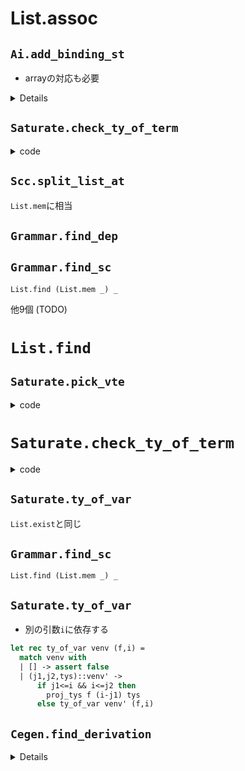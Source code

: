 
List.assoc
==========


`Ai.add_binding_st`
-------------------

+ arrayの対応も必要

<details><!--{{{-->

```ocaml
let add_binding_st f rho qs =
  let rho' = add_index rho 0 in
  let qref = try List.assoc rho' (!binding_array_nt).(f) with Not_found -> assert false in
  qref := merge_and_unify compare qs !qref
```

</details><!--}}}-->

`Saturate.check_ty_of_term`
---------------------------

<details><summary>code</summary><!--{{{-->

```ocaml
let rec check_ty_of_term venv term ity =
  match term with
  | App(_,_) ->
      let (h,terms) = Grammar.decompose_term term in
      let tyss = match_head_types h venv (List.length terms) ity in
      let vte = check_argtypes venv terms tyss in vte
  | Var(v) ->
      begin try
        let ity1 = List.find (fun ity1 -> subtype ity1 ity) (ty_of_var venv v) in
                   ^^^^^^^^^
        [(v, [ity1])]
      with
        Not_found -> raise Untypable
      end
  | T(a) ->
      let q = codom_of_ity ity in
      if List.exists (fun ity1 -> subtype ity1 ity) (ty_of_t_q a q)
         ^^^^^^^^^^^
      then []
      else raise Untypable
  | NT(f) ->
      let q = codom_of_ity ity in
      if List.exists (fun ity1 -> subtype ity1 ity) (ty_of_nt_q f q)
         ^^^^^^^^^^^
      then []
      else raise Untypable
```

</details><!--}}}-->

`Scc.split_list_at`
-------------------

`List.mem`に相当

`Grammar.find_dep`
------------------


`Grammar.find_sc`
-----------------

`List.find (List.mem _) _`

他9個 (TODO)


`List.find`
===========

`Saturate.pick_vte`
-------------------

<details><summary>code</summary><!--{{{-->

```ocaml
let pick_vte ity ity_vte_list =
  try
    snd(List.find (fun (ity',_vte)-> subtype ity' ity) ity_vte_list )
  with Not_found -> raise Untypable
```

</details><!--}}}-->

`Saturate.check_ty_of_term`
===========================

<details><summary>code</summary><!--{{{-->

```ocaml
let rec check_ty_of_term venv term ity =
  match term with
  | App(_,_) ->
      let (h,terms) = Grammar.decompose_term term in
      let tyss = match_head_types h venv (List.length terms) ity in
      let vte = check_argtypes venv terms tyss in vte
  | Var(v) ->
      begin try
        let ity1 = List.find (fun ity1 -> subtype ity1 ity) (ty_of_var venv v) in
                   ^^^^^^^^^
        [(v, [ity1])]
      with
        Not_found -> raise Untypable
      end
  | T(a) ->
      let q = codom_of_ity ity in
      if List.exists (fun ity1 -> subtype ity1 ity) (ty_of_t_q a q)
         ^^^^^^^^^^^
      then []
      else raise Untypable
  | NT(f) ->
      let q = codom_of_ity ity in
      if List.exists (fun ity1 -> subtype ity1 ity) (ty_of_nt_q f q)
         ^^^^^^^^^^^
      then []
      else raise Untypable
```

</details><!--}}}-->

`Saturate.ty_of_var`
--------------------

`List.exist`と同じ

`Grammar.find_sc`
-----------------

`List.find (List.mem _) _`


`Saturate.ty_of_var`
--------------------

+ 別の引数`i`に依存する

````ocaml
let rec ty_of_var venv (f,i) =
  match venv with
  | [] -> assert false
  | (j1,j2,tys)::venv' ->
      if j1<=i && i<=j2 then
        proj_tys f (i-j1) tys
      else ty_of_var venv' (f,i)
````

`Cegen.find_derivation`
------------------------

<details><!--{{{-->
```ocaml
let rec find_derivation ntyid vte term aty =
  let (h,terms) = Grammar.decompose_term term in
  let k = List.length terms in
  let head_typings = find_headtype ntyid vte h aty k in
  try
    List.iter (fun (eh,aty0) ->
        try
          let (eterms,rty) = find_derivation_terms ntyid vte terms aty0 in
          let eterm1 = compose_eterm eh eterms in
          let eterm2 =
            if rty=aty then eterm1
            else ECoerce(rty,aty,eterm1)
          in raise (Found eterm2)
        with Not_found -> ()
      ) head_typings; raise Not_found
                      ^^^^^^^^^^^^^^^
  with Found eterm -> eterm

let register_backchain f ity ntyid =
  let (arity,body) = lookup_rule f in
  let vars = mk_vars f arity in
  let (vte,rty) = mk_vte vars ity in
  let eterm = try find_derivation ntyid vte body rty
    with Not_found ->
      (print_string ("failed to find a derivation for "^(name_of_nt f)^":");
       Type.print_ity ity; assert false)
                           ^^^^^^^^^^^^
  in
  Hashtbl.add tracetab (f,ity) (vte,eterm)
```
</details><!--}}}-->


---

`Ai.mk_trtab_for_ata`
---------------------

`let arity = List.assoc a m.AlternatingAutomaton.alpha in`

`Ai.add_binding_st`
-------------------

`let qref = try List.assoc rho' (!binding_array_nt).(f) with Not_found -> assert false in`

`Cegen.lookup_headty`
---------------------

```
match h with
| Var(x) -> (try List.assoc x vte with Not_found -> assert false)
```

`Cegen.evaluate_eterm`
----------------------

```
| EVar(v,aty) ->
    begin try
      let eterm1 = List.assoc (v,aty) env in
      evaluate_eterm (compose_eterm eterm1 termss) env
     with Not_found -> assert false end
```

`Grammar.find_dep`
------------------

```
let find_dep x dmap =
  try
    List.assoc x dmap
  with Not_found ->
    assert false (* raise (UndefinedNonterminal (name_of_nt x)) *)
```

`Grammar.arity_of_t`
--------------------

```ocaml
let arity_of_t a = List.assoc a (!gram).t
```

`Saturate.arity_of`
-------------------

```
let arity_of a m =
  List.assoc a m.alpha
```

`Saturate.ata2cte`
------------------

+ `List.iter`の中

<details><!--{{{-->

```ocaml
let ata2cte m =
  (*  let open AlternatingAutomaton in *)
  init_cte m.AlternatingAutomaton.alpha m.AlternatingAutomaton.st;
  List.iter
    (fun (a,i) ->
      let l = List.concat (List.map (fun q ->
          let fml = List.assoc (q,a) m.AlternatingAutomaton.delta in
          let pis = AlternatingAutomaton.prime_implicants fml in
          List.map (build_ity q i) pis) m.AlternatingAutomaton.st) in
      register_cte_ty (a,l))
    m.AlternatingAutomaton.alpha
```

</details><!--}}}-->

`Scc.get_node`
--------------

```ocaml
let get_node (g:graph) x = List.assoc x g;;
```

<!--

stype.ml|149 col 29| let lookup_stype_t a cste = List.assoc a cste
  されない @tcheck_term

以下catchされる関数

Saturate.check_ty_of_term
saturate.ml|901 col 10| else raise Untypable
  List.exists
saturate.ml|901 col 10| else raise Untypable
  List.find
saturate.ml|901 col 10| else raise Untypable
  List.exists
saturate.ml|906 col 10| else raise Untypable
  List.exists
saturate.ml|911 col 11| [] -> raise Untypable
  merge_two_vtes vte0 (check_argtypes_aux venv terms tys)でUntypableを投げないものが存在する
  Untypableはcatchされる (`update_ty_of_nt_inc_for_nt_sub_venv`)
alternatingAutomaton.ml|18 col 15| let cls = List.assoc v delta in
alternatingAutomaton.ml|30 col 15| let fml = List.assoc v delta in
automaton.ml|14 col 3| List.assoc (q,a) m.delta
  使われない
cegen.ml|237 col 30| | EVar(v,ity) -> (try EVar(List.assoc v vmap, ity) with Not_found -> eterm)
conversion.ml|49 col 36| Syntax.Name(s) -> (try Var(List.assoc s vmap) with Not_found -> T(s))
grammar.ml|162 col 9| List.assoc x s
grammar.ml|171 col 9| List.assoc x s
scc.ml|52 col 31| let (_,_,nextr) = List.assoc x g in
scc.ml|57 col 20| try (let _ = List.assoc y g' in g') with
scc.ml|154 col 29| let (nextr,_) = List.assoc x g in
scc.ml|159 col 20| try (let _ = List.assoc y g' in g') with
scc.ml|163 col 25| let (nextr, cacher) = List.assoc n g in
  使われない関数
stype.ml|55 col 21| STvar v -> (try List.assoc v sub with Not_found -> st)
utilities.ml|235 col 5| List.assoc var s
utilities.ml|321 col 9| (* like List.assoc, but with a specialized equality function *)

-->
